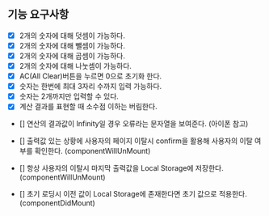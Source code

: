 ## 기능 요구사항

- [x] 2개의 숫자에 대해 덧셈이 가능하다.
- [x] 2개의 숫자에 대해 뺄셈이 가능하다.
- [x] 2개의 숫자에 대해 곱셈이 가능하다.
- [x] 2개의 숫자에 대해 나눗셈이 가능하다.
- [x] AC(All Clear)버튼을 누르면 0으로 초기화 한다.
- [x] 숫자는 한번에 최대 3자리 수까지 입력 가능하다.
- [x] 숫자는 2개까지만 입력할 수 있다.
- [x] 계산 결과를 표현할 때 소수점 이하는 버림한다.
- [] 연산의 결과값이 Infinity일 경우 오류라는 문자열을 보여준다. (아이폰 참고)

- [] 출력값 있는 상황에 사용자의 페이지 이탈시 confirm을 활용해 사용자의 이탈 여
  부를 확인한다. (componentWillUnMount)
- [] 항상 사용자의 이탈시 마지막 출력값을 Local Storage에 저장한다.
  (componentWillUnMount)
- [] 초기 로딩시 이전 값이 Local Storage에 존재한다면 초기 값으로 적용한다.
  (componentDidMount)

